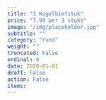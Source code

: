 ```yaml
---
title: "3 Kogelbiefstuk"
price: "7.99 per 3 stuks"
image: "/img/placeholder.jpg"
subtitle: ""
category: "rund"
weight: ""
truncated: False
ordinal: 0
date: 2020-01-01
draft: False
action: False
items: 
---
```


